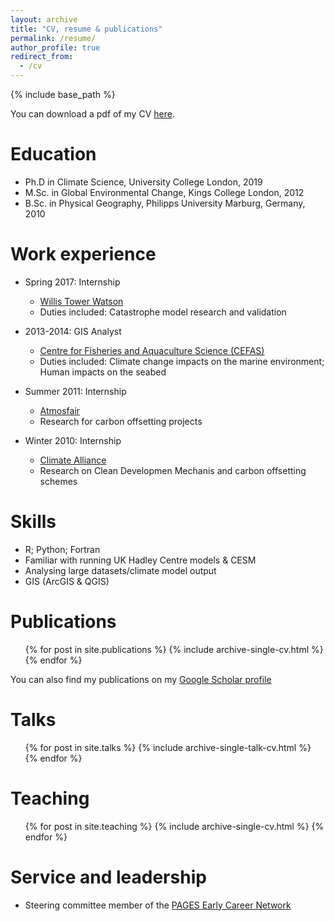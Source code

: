 ```yaml
---
layout: archive
title: "CV, resume & publications"
permalink: /resume/
author_profile: true
redirect_from:
  - /cv
---
```


{% include base_path %}

You can download a pdf of my CV [here](https://kochal.github.io/files/CV.pdf).

Education
======
* Ph.D in Climate Science, University College London, 2019
* M.Sc. in Global Environmental Change, Kings College London, 2012
* B.Sc. in Physical Geography, Philipps University Marburg, Germany, 2010

Work experience
======
* Spring 2017: Internship
  * [Willis Tower Watson](https://www.willistowerswatson.com/)
  * Duties included: Catastrophe model research and validation

* 2013-2014: GIS Analyst
  * [Centre for Fisheries and Aquaculture Science (CEFAS)](https://www.cefas.co.uk/)
  * Duties included: Climate change impacts on the marine environment; Human impacts on the seabed
 
* Summer 2011: Internship
  * [Atmosfair](https://www.atmosfair.de/en/)
  * Research for carbon offsetting projects
  
* Winter 2010: Internship
  * [Climate Alliance](https://www.climatealliance.org/home.html)
  * Research on Clean Developmen Mechanis and carbon offsetting schemes
  
Skills
======
* R; Python; Fortran
* Familiar with running UK Hadley Centre models & CESM
* Analysing large datasets/climate model output
* GIS (ArcGIS & QGIS)

Publications
======
  <ul>{% for post in site.publications %}
    {% include archive-single-cv.html %}
  {% endfor %}</ul>

You can also find my publications on my [Google Scholar profile](https://scholar.google.co.uk/citations?user=tadZHGwAAAAJ&hl=en)
  
Talks
======
  <ul>{% for post in site.talks %}
    {% include archive-single-talk-cv.html %}
  {% endfor %}</ul>
  
Teaching
======
  <ul>{% for post in site.teaching %}
    {% include archive-single-cv.html %}
  {% endfor %}</ul>
  
Service and leadership
======
* Steering committee member of the [PAGES Early Career Network](http://www.pastglobalchanges.org/ecn/intro)

